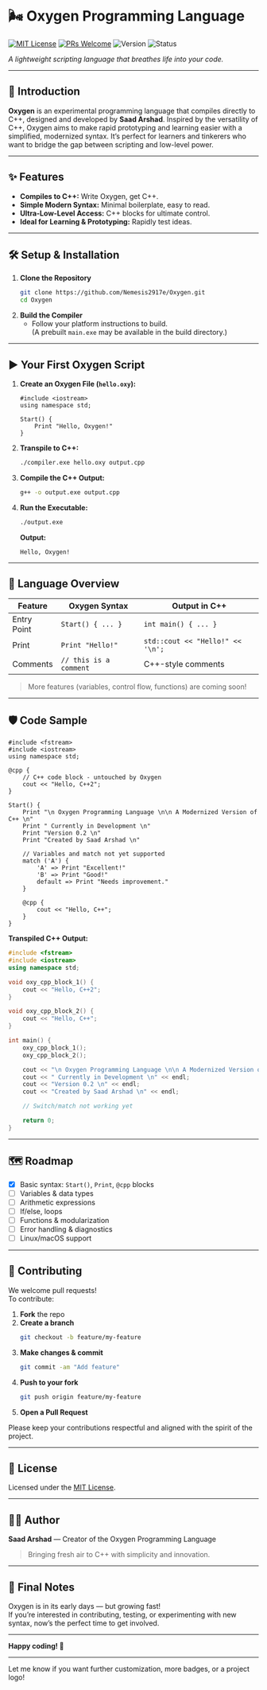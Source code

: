 # 🌬️ Oxygen Programming Language

[![MIT License](https://img.shields.io/badge/License-MIT-blue.svg)](LICENSE)
[![PRs Welcome](https://img.shields.io/badge/PRs-welcome-brightgreen.svg)](../../pulls)
![Version](https://img.shields.io/badge/version-0.4-blue)
![Status](https://img.shields.io/badge/status-early--development-orange)

*A lightweight scripting language that breathes life into your code.*

---

## 🚀 Introduction

**Oxygen** is an experimental programming language that compiles directly to C++, designed and developed by **Saad Arshad**. Inspired by the versatility of C++, Oxygen aims to make rapid prototyping and learning easier with a simplified, modernized syntax. It’s perfect for learners and tinkerers who want to bridge the gap between scripting and low-level power.

---

## ✨ Features

- **Compiles to C++:** Write Oxygen, get C++.
- **Simple Modern Syntax:** Minimal boilerplate, easy to read.
- **Ultra-Low-Level Access:** C++ blocks for ultimate control.
- **Ideal for Learning & Prototyping:** Rapidly test ideas.

---

## 🛠️ Setup & Installation

1. **Clone the Repository**
    ```sh
    git clone https://github.com/Nemesis2917e/Oxygen.git
    cd Oxygen
    ```
2. **Build the Compiler**
    - Follow your platform instructions to build.  
      (A prebuilt `main.exe` may be available in the build directory.)

---

## ▶️ Your First Oxygen Script

1. **Create an Oxygen File (`hello.oxy`):**
    ```oxygen
    #include <iostream>
    using namespace std;

    Start() {
        Print "Hello, Oxygen!"
    }
    ```

2. **Transpile to C++:**
    ```sh
    ./compiler.exe hello.oxy output.cpp
    ```

3. **Compile the C++ Output:**
    ```sh
    g++ -o output.exe output.cpp
    ```

4. **Run the Executable:**
    ```sh
    ./output.exe
    ```
    **Output:**  
    ```
    Hello, Oxygen!
    ```

---

## 🧠 Language Overview

| Feature      | Oxygen Syntax                | Output in C++                      |
| ------------ | --------------------------- | ---------------------------------- |
| Entry Point  | `Start() { ... }`           | `int main() { ... }`               |
| Print        | `Print "Hello!"`            | `std::cout << "Hello!" << '\n';`   |
| Comments     | `// this is a comment`      | C++-style comments                 |

> More features (variables, control flow, functions) are coming soon!

---

## 🛡️ Code Sample

```oxygen
#include <fstream>
#include <iostream>
using namespace std;

@cpp {
    // C++ code block - untouched by Oxygen
    cout << "Hello, C++2";
}

Start() {
    Print "\n Oxygen Programming Language \n\n A Modernized Version of C++ \n"
    Print " Currently in Development \n"
    Print "Version 0.2 \n" 
    Print "Created by Saad Arshad \n"

    // Variables and match not yet supported
    match ('A') {
        'A' => Print "Excellent!"
        'B' => Print "Good!"
        default => Print "Needs improvement."
    }

    @cpp {
        cout << "Hello, C++";
    }
}
```

**Transpiled C++ Output:**
```cpp
#include <fstream>
#include <iostream>
using namespace std;

void oxy_cpp_block_1() {
    cout << "Hello, C++2";
}

void oxy_cpp_block_2() {
    cout << "Hello, C++";
}

int main() {
    oxy_cpp_block_1();
    oxy_cpp_block_2();

    cout << "\n Oxygen Programming Language \n\n A Modernized Version of C++ \n" << endl;
    cout << " Currently in Development \n" << endl;
    cout << "Version 0.2 \n" << endl;
    cout << "Created by Saad Arshad \n" << endl;

    // Switch/match not working yet

    return 0;
}
```

---

## 🗺️ Roadmap

- [x] Basic syntax: `Start()`, `Print`, `@cpp` blocks
- [ ] Variables & data types
- [ ] Arithmetic expressions
- [ ] If/else, loops
- [ ] Functions & modularization
- [ ] Error handling & diagnostics
- [ ] Linux/macOS support

---

## 🤝 Contributing

We welcome pull requests!  
To contribute:

1. **Fork** the repo  
2. **Create a branch**  
    ```sh
    git checkout -b feature/my-feature
    ```
3. **Make changes & commit**  
    ```sh
    git commit -am "Add feature"
    ```
4. **Push to your fork**  
    ```sh
    git push origin feature/my-feature
    ```
5. **Open a Pull Request**

Please keep your contributions respectful and aligned with the spirit of the project.

---

## 📄 License

Licensed under the [MIT License](LICENSE).

---

## 👨‍💻 Author

**Saad Arshad** — Creator of the Oxygen Programming Language  
> Bringing fresh air to C++ with simplicity and innovation.

---

## 💬 Final Notes

Oxygen is in its early days — but growing fast!  
If you’re interested in contributing, testing, or experimenting with new syntax, now’s the perfect time to get involved.

---

**Happy coding! 🚀**

---

Let me know if you want further customization, more badges, or a project logo!
